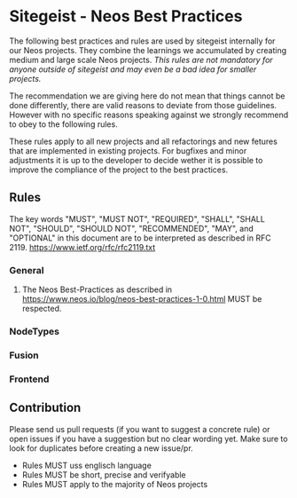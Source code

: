 # Sitegeist - Neos Best Practices

The following best practices and rules are used by sitegeist internally for our Neos projects. They combine the learnings we accumulated by creating medium and large scale Neos projects. *This rules are not mandatory for anyone outside of sitegeist and may even be a bad idea for smaller projects.*

The recommendation we are giving here do not mean that things cannot be done differently, there are valid reasons to deviate from those guidelines. However with no specific reasons speaking against we strongly recommend to obey to the following rules.

These rules apply to all new projects and all refactorings and new fetures that are implemented in existing projects. For bugfixes and minor adjustments it is up to the developer to decide wether it is possible to improve the compliance of the project to the best practices.

## Rules 

The key words "MUST", "MUST NOT", "REQUIRED", "SHALL", "SHALL NOT", "SHOULD", "SHOULD NOT", "RECOMMENDED",  "MAY", and "OPTIONAL" in this document are to be interpreted as described in RFC 2119. https://www.ietf.org/rfc/rfc2119.txt

### General

1. The Neos Best-Practices as described in https://www.neos.io/blog/neos-best-practices-1-0.html
   MUST be respected.

### NodeTypes

### Fusion

### Frontend

## Contribution

Please send us pull requests (if you want to suggest a concrete rule) or open issues if you have a suggestion but no clear wording yet. Make sure to look for duplicates before creating a new issue/pr.

- Rules MUST uss englisch language
- Rules MUST be short, precise and verifyable
- Rules MUST apply to the majority of Neos projects
